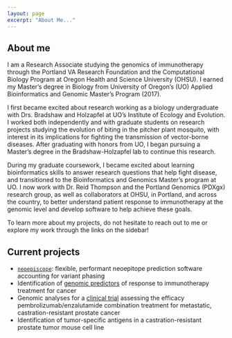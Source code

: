 ```yaml
---
layout: page
excerpt: "About Me..."
---
```


## About me

I am a Research Associate studying the genomics of immunotherapy through the Portland VA Research Foundation and the Computational Biology Program at Oregon Health and Science University (OHSU). I earned my Master’s degree in Biology from University of Oregon’s (UO) Applied Bioinformatics and Genomic Master’s Program (2017).

I first became excited about research working as a biology undergraduate with Drs. Bradshaw and Holzapfel at UO’s Institute of Ecology and Evolution. I worked both independently and with graduate students on research projects studying the evolution of biting in the pitcher plant mosquito, with interest in its implications for fighting the transmission of vector-borne diseases. After graduating with honors from UO, I began pursuing a Master’s degree in the Bradshaw-Holzapfel lab to continue this research.

During my graduate coursework, I became excited about learning bioinformatics skills to answer research questions that help fight disease, and transitioned to the Bioinformatics and Genomics Master’s program at UO. I now work with Dr. Reid Thompson and the Portland Genomics (PDXgx) research group, as well as collaborators at OHSU, in Portland, and across the country, to better understand patient response to immunotherapy at the genomic level and develop software to help achieve these goals.

To learn more about my projects, do not hesitate to reach out to me or explore my work through the links on the sidebar!

## Current projects

* [`neoepiscope`](https://github.com/pdxgx/neoepiscope): flexible, performant neoepitope prediction software accounting for variant phasing
* Identification of [genomic predictors](https://genomemedicine.biomedcentral.com/articles/10.1186/s13073-020-00729-2) of response to immunotherapy treatment for cancer
* Genomic analyses for a [clinical trial](https://clinicaltrials.gov/ct2/show/NCT02312557) assessing the efficacy pembrolizumab/enzalutamide combination treatment for metastatic, castration-resistant prostate cancer
* Identification of tumor-specific antigens in a castration-resistant prostate tumor mouse cell line
